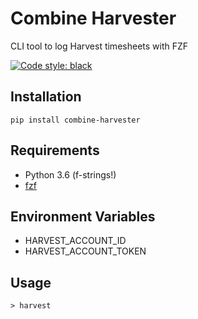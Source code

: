 # Combine Harvester

CLI tool to log Harvest timesheets with FZF

[![Code style: black](https://img.shields.io/badge/code%20style-black-000000.svg)](https://github.com/ambv/black)

## Installation

```
pip install combine-harvester
```

## Requirements

* Python 3.6 (f-strings!)
* [fzf](https://github.com/junegunn/fzf)

## Environment Variables

* HARVEST_ACCOUNT_ID
* HARVEST_ACCOUNT_TOKEN

## Usage

```
> harvest
```
